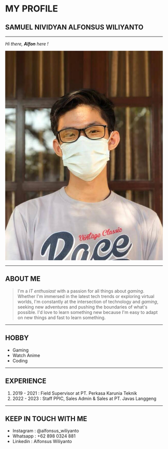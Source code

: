 # MY PROFILE

## SAMUEL NIVIDYAN ALFONSUS WILIYANTO

---

*Hi there, __Alfon__ here !*

![Profile](Profile.jpg)

---

## ABOUT ME

 >I'm a *IT enthusiast* with a passion for all things about *gaming*. Whether I'm immersed in the latest tech trends or exploring virtual worlds, I'm constantly at the intersection of technology and *gaming*, seeking new adventures and pushing the boundaries of what's possible. I'd love to learn something new because I'm easy to adapt on new things and fast to learn something.

---

## HOBBY

- Gaming
- Watch Anime
- Coding

---

## EXPERIENCE

1. 2019 - 2021 : Field Supervisor at PT. Perkasa Karunia Teknik
1. 2022 - 2023 : Staff PPIC, Sales Admin & Sales at PT. Javas Langgeng

---

## KEEP IN TOUCH WITH ME

- Instagram : @alfonsus_wiliyanto
- Whatsapp : +62 898 0324 881
- Linkedin : Alfonsus Wiliyanto
